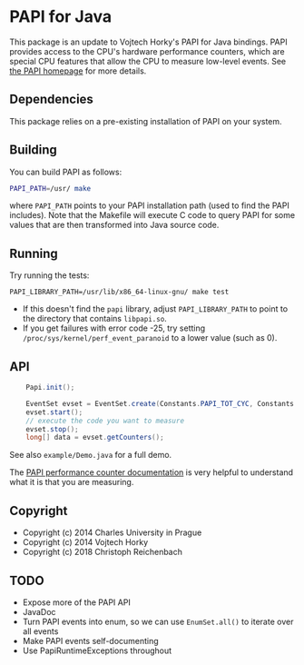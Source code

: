 # PAPI for Java

This package is an update to Vojtech Horky's PAPI for Java bindings.
PAPI provides access to the CPU's hardware performance counters, which
are special CPU features that allow the CPU to measure low-level
events.  See [the PAPI homepage](https://icl.utk.edu/papi/index.html)
for more details.

## Dependencies

This package relies on a pre-existing installation of PAPI on your system.

## Building

You can build PAPI as follows:

```bash
PAPI_PATH=/usr/ make
```

where `PAPI_PATH` points to your PAPI installation path (used to find
the PAPI includes).  Note that the Makefile will execute C code to
query PAPI for some values that are then transformed into Java source
code.

## Running

Try running the tests:

```
PAPI_LIBRARY_PATH=/usr/lib/x86_64-linux-gnu/ make test
```

* If this doesn't find the `papi` library, adjust `PAPI_LIBRARY_PATH` to point to the directory that contains `libpapi.so`.
* If you get failures with error code -25, try setting `/proc/sys/kernel/perf_event_paranoid` to a lower value (such as 0).

## API

```Java
	Papi.init();

	EventSet evset = EventSet.create(Constants.PAPI_TOT_CYC, Constants.PAPI_L1_DCM);
	evset.start();
	// execute the code you want to measure
	evset.stop();
	long[] data = evset.getCounters();
```

See also `example/Demo.java` for a full demo.

The [PAPI performance counter documentation](https://icl.cs.utk.edu/projects/papi/wiki/PAPIC:Preset_Event_Definitions) is very helpful to understand what it is that you are measuring.


## Copyright

* Copyright (c) 2014 Charles University in Prague
* Copyright (c) 2014 Vojtech Horky
* Copyright (c) 2018 Christoph Reichenbach

## TODO

- Expose more of the PAPI API
- JavaDoc
- Turn PAPI events into enum, so we can use `EnumSet.all()` to iterate over all events
- Make PAPI events self-documenting
- Use PapiRuntimeExceptions throughout
